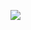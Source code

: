 <p align="right">
  <img src="https://capsule-render.vercel.app/api?type=blur&height=300&color=0:CD5C5C,100:d7a20f&text=tom%20alvarez&fontSize=20&fontColor=FFF5E0&fontAlign=50&fontAlignY=50&desc=web%20developer&descSize=18&descAlignY=59&descAlign=53"/>
</p>

<!-- E6A02E -->
